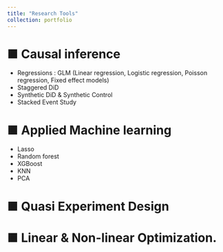 ```yaml
---
title: "Research Tools"
collection: portfolio
---
```


■ Causal inference
=====
- Regressions : GLM (Linear regression, Logistic regression, Poisson regression, Fixed effect models)
- Staggered DiD 
- Synthetic DiD & Synthetic Control 
- Stacked Event Study 
  
■ Applied Machine learning
=====
- Lasso 
- Random forest 
- XGBoost 
- KNN 
- PCA 
  
■ Quasi Experiment Design 
=====

■ Linear & Non-linear Optimization.
=====
